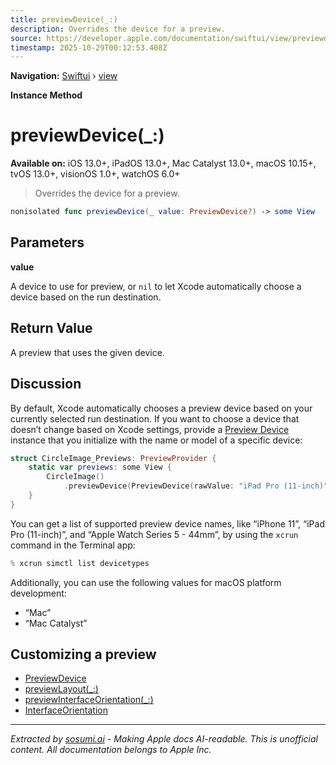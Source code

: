 ```yaml
---
title: previewDevice(_:)
description: Overrides the device for a preview.
source: https://developer.apple.com/documentation/swiftui/view/previewdevice(_:)
timestamp: 2025-10-29T00:12:53.408Z
---
```


**Navigation:** [Swiftui](/documentation/swiftui) › [view](/documentation/swiftui/view)

**Instance Method**

# previewDevice(_:)

**Available on:** iOS 13.0+, iPadOS 13.0+, Mac Catalyst 13.0+, macOS 10.15+, tvOS 13.0+, visionOS 1.0+, watchOS 6.0+

> Overrides the device for a preview.

```swift
nonisolated func previewDevice(_ value: PreviewDevice?) -> some View
```

## Parameters

**value**

A device to use for preview, or `nil` to let Xcode automatically choose a device based on the run destination.



## Return Value

A preview that uses the given device.

## Discussion

By default, Xcode automatically chooses a preview device based on your currently selected run destination. If you want to choose a device that doesn’t change based on Xcode settings, provide a [Preview Device](/documentation/swiftui/previewdevice) instance that you initialize with the name or model of a specific device:

```swift
struct CircleImage_Previews: PreviewProvider {
    static var previews: some View {
        CircleImage()
            .previewDevice(PreviewDevice(rawValue: "iPad Pro (11-inch)"))
    }
}
```

You can get a list of supported preview device names, like “iPhone 11”, “iPad Pro (11-inch)”, and “Apple Watch Series 5 - 44mm”, by using the `xcrun` command in the Terminal app:

```swift
% xcrun simctl list devicetypes
```

Additionally, you can use the following values for macOS platform development:

- “Mac”
- “Mac Catalyst”

## Customizing a preview

- [PreviewDevice](/documentation/swiftui/previewdevice)
- [previewLayout(_:)](/documentation/swiftui/view/previewlayout(_:))
- [previewInterfaceOrientation(_:)](/documentation/swiftui/view/previewinterfaceorientation(_:))
- [InterfaceOrientation](/documentation/swiftui/interfaceorientation)

---

*Extracted by [sosumi.ai](https://sosumi.ai) - Making Apple docs AI-readable.*
*This is unofficial content. All documentation belongs to Apple Inc.*
